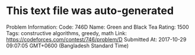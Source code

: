 # This text file was auto-generated

Problem Information:
Code: 746D
Name: Green and Black Tea
Rating: 1500
Tags: constructive algorithms, greedy, math
Link: https://codeforces.com/contest/746/problem/D
Submitted At: 2017-10-29 09:07:05 GMT+0600 (Bangladesh Standard Time)